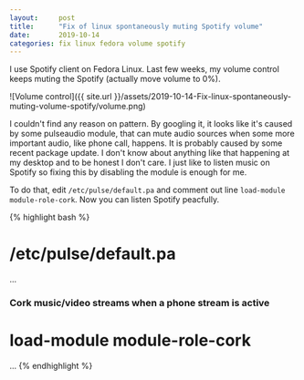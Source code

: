 ```yaml
---
layout:     post
title:      "Fix of linux spontaneously muting Spotify volume"
date:       2019-10-14
categories: fix linux fedora volume spotify
---
```


I use Spotify client on Fedora Linux. Last few weeks, my volume control keeps muting the Spotify (actually move volume to 0%).

<!--more-->

![Volume control]({{ site.url }}/assets/2019-10-14-Fix-linux-spontaneously-muting-volume-spotify/volume.png)

I couldn't find any reason on pattern. By googling it, it looks like it's caused by some pulseaudio module, that can mute audio sources when some more important audio, like phone call, happens. It is probably caused by some recent package update. I don't know about anything like that happening at my desktop and to be honest I don't care. I just like to listen music on Spotify so fixing this by disabling the module is enough for me.

To do that, edit `/etc/pulse/default.pa` and comment out line `load-module module-role-cork`. Now you can listen Spotify peacfully.

{% highlight bash %}
# /etc/pulse/default.pa

...
### Cork music/video streams when a phone stream is active
# load-module module-role-cork
...
{% endhighlight %}